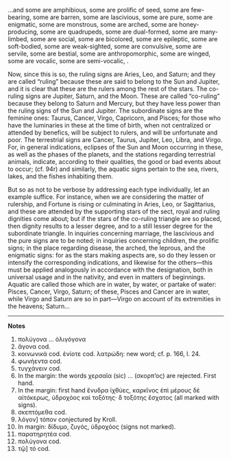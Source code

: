 …and some are amphibious, some are prolific of seed, some are few-bearing, some are barren, some are lascivious, some are pure, some are enigmatic, some are monstrous, some are arched, some are honey-producing, some are quadrupeds, some are dual-formed, some are many-limbed, some are social, some are bicolored, some are epileptic, some are soft-bodied, some are weak-sighted, some are convulsive, some are servile, some are bestial, some are anthropomorphic, some are winged, some are vocalic, some are semi-vocalic, <some are mute>.

Now, since this is so, the ruling signs are Aries, Leo, and Saturn; and they are called “ruling” because these are said to belong to the Sun and Jupiter, and it is clear that these are the rulers among the rest of the stars. The co-ruling signs are Jupiter, Saturn, and the Moon. These are called “co-ruling” because they belong to Saturn and Mercury, but they have less power than the ruling signs of the Sun and Jupiter. The subordinate signs are the feminine ones: Taurus, Cancer, Virgo, Capricorn, and Pisces; for those who have the luminaries in these at the time of birth, when not centralized or attended by benefics, will be subject to rulers, and will be unfortunate and poor. The terrestrial signs are Cancer, Taurus, Jupiter, Leo, Libra, and Virgo. For, in general indications, eclipses of the Sun and Moon occurring in these, as well as the phases of the planets, and the stations regarding terrestrial animals, indicate, according to their qualities, the good or bad events about to occur; (cf. 94r) and similarly, the aquatic signs pertain to the sea, rivers, lakes, and the fishes inhabiting them.

But so as not to be verbose by addressing each type individually, let an example suffice. For instance, when we are considering the matter of rulership, and Fortune is rising or culminating in Aries, Leo, or Sagittarius, and these are attended by the supporting stars of the sect, royal and ruling dignities come about; but if the stars of the co-ruling triangle are so placed, then dignity results to a lesser degree, and to a still lesser degree for the subordinate triangle. In inquiries concerning marriage, the lascivious and the pure signs are to be noted; in inquiries concerning children, the prolific signs; in the place regarding disease, the arched, the leprous, and the enigmatic signs: for as the stars making aspects are, so do they lessen or intensify the corresponding indications, and likewise for the others—this must be applied analogously in accordance with the designation, both in universal usage and in the nativity, and even in matters of beginnings. Aquatic are called those which are in water, by water, or partake of water: Pisces, Cancer, Virgo, Saturn; of these, Pisces and Cancer are in water, while Virgo and Saturn are so in part—Virgo on account of its extremities in the heavens; Saturn...

---

**Notes**

1. πολύγονα … ὀλιγόγονα  
2. ἄγονα cod.  
4. κοινωνικά cod. ἐνίοτε cod. λατρώδη: new word; cf. p. 166, l. 24.  
6. φωνήεντα cod.  
11. τυγχάνειν cod.  
16. In the margin: the words χερσαῖα (sic) ... (σκορπ’ος) are rejected. First hand.  
19. In the margin: first hand ἔνυδρα ἰχθύες, καρκῖνος ἐπὶ μέρους δὲ αἰτóκερως, ὑδροχόος καὶ τοξότης· δ τοξότης ἔσχατος (all marked with signs).  
23. σκεπτόμεθα cod.  
21. λόγον] τόπον conjectured by Kroll.  
26. In margin: δίδυμο, ζυγός, ὑδροχόος (signs not marked).  
29. παρατηρητέα cod.  
30. πολύγονα cod.  
34. τῷ] τό cod.